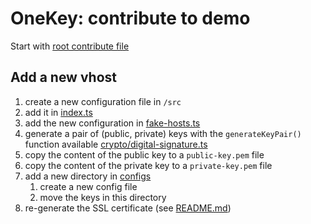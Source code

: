 # OneKey: contribute to demo

Start with [root contribute file](../CONTRIBUTE.md)

## Add a new vhost

1. create a new configuration file in `/src`
2. add it in [index.ts](./src/index.ts)
3. add the new configuration in [fake-hosts.ts](./scripts/fake-hosts.ts)
4. generate a pair of (public, private) keys with the `generateKeyPair()` function available [crypto/digital-signature.ts](../paf-mvp-core-js/src/crypto/digital-signature.ts)
5. copy the content of the public key to a `public-key.pem` file
6. copy the content of the private key to a `private-key.pem` file
7. add a new directory in [configs](./configs)
   1. create a new config file
   2. move the keys in this directory
8. re-generate the SSL certificate (see [README.md](README.md))

